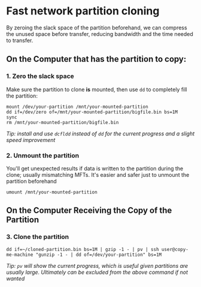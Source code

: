 # Fast network partition cloning
By zeroing the slack space of the partition beforehand, we can compress the unused space before transfer, reducing bandwidth and the time needed to transfer.

## On the Computer that has the partition to copy:

### 1. Zero the slack space
Make sure the partition to clone **is** mounted, then use `dd` to completely fill the partition:

```console
mount /dev/your-partition /mnt/your-mounted-partition  
dd if=/dev/zero of=/mnt/your-mounted-partition/bigfile.bin bs=1M  
sync  
rm /mnt/your-mounted-partition/bigfile.bin
```

*Tip: install and use `dcfldd` instead of `dd` for the current progress and a slight speed improvement*


### 2. Unmount the partition
You'll get unexpected results if data is written to the partition during the clone; usually mismatching MFTs. It's easier and safer just to unmount the partition beforehand

```console
umount /mnt/your-mounted-partition
```

## On the Computer Receiving the Copy of the Partition

### 3. Clone the partition

```console
dd if=~/cloned-partition.bin bs=1M | gzip -1 - | pv | ssh user@copy-me-machine "gunzip -1 - | dd of=/dev/your-partition" bs=1M
```

*Tip: `pv` will show the current progress, which is useful given partitions are usually large. Ultimately can be excluded from the above command if not wanted*
